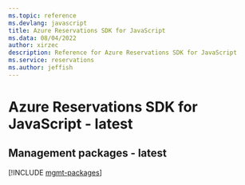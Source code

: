 ```yaml
---
ms.topic: reference
ms.devlang: javascript
title: Azure Reservations SDK for JavaScript
ms.data: 08/04/2022
author: xirzec
description: Reference for Azure Reservations SDK for JavaScript
ms.service: reservations
ms.author: jeffish
---
```

# Azure Reservations SDK for JavaScript - latest

## Management packages - latest
[!INCLUDE [mgmt-packages](reservations-mgmt-index.md)]